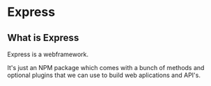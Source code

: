 # Express

## What is Express

Express is a webframework.

It's just an NPM package which comes with a bunch of
methods and optional plugins that we can use to build 
web aplications and API's.
